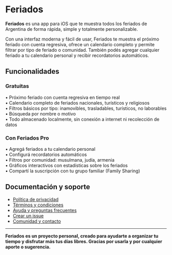 # Feriados

**Feriados** es una app para iOS que te muestra todos los feriados de Argentina de forma rápida, simple y totalmente personalizable.

Con una interfaz moderna y fácil de usar, Feriados te muestra el próximo feriado con cuenta regresiva, ofrece un calendario completo y permite filtrar por tipo de feriado o comunidad. También podés agregar cualquier feriado a tu calendario personal y recibir recordatorios automáticos.

## Funcionalidades

### Gratuitas

• Próximo feriado con cuenta regresiva en tiempo real  
• Calendario completo de feriados nacionales, turísticos y religiosos  
• Filtros básicos por tipo: inamovibles, trasladables, turísticos, no laborables  
• Búsqueda por nombre o motivo  
• Todo almacenado localmente, sin conexión a internet ni recolección de datos  

### Con Feriados Pro

• Agregá feriados a tu calendario personal  
• Configurá recordatorios automáticos  
• Filtros por comunidad: musulmana, judía, armenia  
• Gráficos interactivos con estadísticas sobre los feriados  
• Compartí la suscripción con tu grupo familiar (Family Sharing)  

## Documentación y soporte

- [Política de privacidad](./politica-de-privacidad.md)  
- [Términos y condiciones](./terminos-y-condiciones.md)  
- [Ayuda y preguntas frecuentes](./ayuda.md)  
- [Crear un issue](https://github.com/lucasditomase/Feriados/issues)  
- [Comunidad y contacto](https://github.com/lucasditomase/Feriados/discussions)  

---

**Feriados es un proyecto personal, creado para ayudarte a organizar tu tiempo y disfrutar más tus días libres. Gracias por usarla y por cualquier aporte o sugerencia.**
